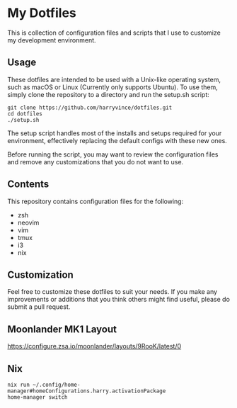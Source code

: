 # My Dotfiles

This is collection of configuration files and scripts that I use to customize my development environment.

## Usage
These dotfiles are intended to be used with a Unix-like operating system, such as macOS or Linux (Currently only supports Ubuntu).
To use them, simply clone the repository to a directory and run the setup.sh script:
```
git clone https://github.com/harryvince/dotfiles.git
cd dotfiles
./setup.sh
```
The setup script handles most of the installs and setups required for your environment, effectively replacing the default configs with
these new ones.

Before running the script, you may want to review the configuration files and remove any customizations that you do not want to use.

## Contents
This repository contains configuration files for the following:
- zsh
- neovim
- vim
- tmux
- i3
- nix

## Customization
Feel free to customize these dotfiles to suit your needs. If you make any improvements or additions that you think others might
find useful, please do submit a pull request.

## Moonlander MK1 Layout
https://configure.zsa.io/moonlander/layouts/9RooK/latest/0

## Nix
```
nix run ~/.config/home-manager#homeConfigurations.harry.activationPackage
home-manager switch
```
